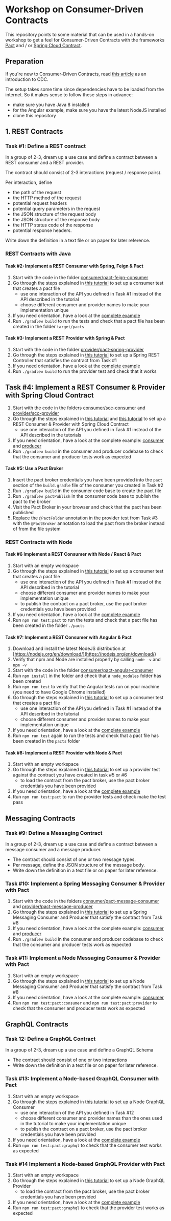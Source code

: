 # Workshop on Consumer-Driven Contracts

This repository points to some material that can be used in a hands-on workshop
to get a feel for Consumer-Driven Contracts with the frameworks [Pact](https://docs.pact.io/)
and / or [Spring Cloud Contract](https://cloud.spring.io/spring-cloud-contract/).

## Preparation

If you're new to Consumer-Driven Contracts, read [this article](https://reflectoring.io/7-reasons-for-consumer-driven-contracts/)
as an introduction to CDC.

The setup takes some time since dependencies have to be loaded from the internet.
So it makes sense to follow these steps in advance:

* make sure you have Java 8 installed
* for the Angular example, make sure you have the latest NodeJS installed
* clone this repository

## 1. REST Contracts

### Task #1: Define a REST contract

In a group of 2-3, dream up a use case and define a contract
between a REST consumer and a REST provider.

The contract should consist of 2-3 interactions (request / response pairs).

Per interaction, define

* the path of the request
* the HTTP method of the request
* potential request headers
* potential query parameters in the request
* the JSON structure of the request body
* the JSON structure of the response body
* the HTTP status code of the response
* potential response headers.

Write down the definition in a text file or on paper for later reference.

### REST Contracts with Java

#### Task #2: Implement a REST Consumer with Spring, Feign & Pact

1. Start with the code in the folder [consumer/pact-feign-consumer](consumer/pact-feign-consumer)
1. Go through the steps explained in [this tutorial](https://reflectoring.io/consumer-driven-contract-feign-pact/)
   to set up a consumer test that creates a pact file
   * use one interaction of the API you defined in Task #1 instead of the API described in the tutorial
   * choose different consumer and provider names to make your implementation unique
1. If you need orientation, have a look at the [complete example](https://github.com/thombergs/code-examples/tree/master/pact/pact-feign-consumer)
1. Run `./gradlew build` to run the tests and check that a pact file has been created in the folder `target/pacts`

#### Task #3: Implement a REST Provider with Spring & Pact

1. Start with the code in the folder [provider/pact-spring-provider](provider/pact-spring-provider)
1. Go through the steps explained in [this tutorial](https://reflectoring.io/consumer-driven-contract-provider-pact-spring/)
   to set up a Spring REST Controller that satisfies the contract from Task #1
1. If you need orientation, have a look at the [complete example](https://github.com/thombergs/code-examples/tree/master/pact/pact-spring-provider)
1. Run `./gradlew build` to run the provider test and check that it works

## Task #4: Implement a REST Consumer & Provider with Spring Cloud Contract 

1. Start with the code in the folders [consumer/scc-consumer](consumer/scc-consumer) and 
   [provider/scc-provider](provider/scc-provider)
1. Go through the steps explained in [this tutorial](https://reflectoring.io/consumer-driven-contract-consumer-spring-cloud-contract/)
   and [this tutorial](https://reflectoring.io/consumer-driven-contract-provider-spring-cloud-contract/)
   to set up a REST Consumer & Provider with Spring Cloud Contract
    * use one interaction of the API you defined in Task #1 instead of the API described in the tutorials
1. If you need orientation, have a look at the complete example: [consumer](https://github.com/thombergs/code-examples/tree/master/spring-cloud/spring-cloud-contract-consumer) and
   [producer](https://github.com/thombergs/code-examples/tree/master/spring-cloud/spring-cloud-contract-provider)
1. Run `./gradlew build` in the consumer and producer codebase to check that the consumer and producer tests work as 
   expected

#### Task #5: Use a Pact Broker

1. Insert the pact broker credentials you have been provided into the `pact` section of the `build.gradle` file of
   the consumer you created in Task #2
1. Run `./gradlew build` in the consumer code base to create the pact file
1. Run `./gradlew pactPublish` in the consumer code base to publish the pact to the broker
1. Visit the Pact Broker in your browser and check that the pact has been published
1. Replace the `@PactFolder` annotation in the provider test from Task #3 with the `@PactBroker` annotation to
   load the pact from the broker instead of from the file system

### REST Contracts with Node

#### Task #6 Implement a REST Consumer with Node / React & Pact
1. Start with an empty workspace
1. Go through the steps explained in [this tutorial](https://reflectoring.io/pact-react-consumer/)
   to set up a consumer test that creates a pact file
   * use one interaction of the API you defined in Task #1 instead of the API described in the tutorial
   * choose different consumer and provider names to make your implementation unique
   * to publish the contract on a pact broker, use the pact broker credentials you have been provided
1. If you need orientation, have a look at the [complete example](https://github.com/thombergs/code-examples/tree/master/pact/pact-react-consumer)
1. Run `npm run test:pact` to run the tests and check that a pact file has been created in the folder `./pacts`

#### Task #7: Implement a REST Consumer with Angular & Pact

1. Download and install the latest NodeJS distribution at [https://nodejs.org/en/download/](https://nodejs.org/en/download/)
1. Verify that npm and Node are installed properly by calling `node -v` and `npm -v`
1. Start with the code in the folder [consumer/pact-angular-consumer](consumer/pact-angular-consumer)
1. Run `npm install` in the folder and check that a `node_modules` folder has been created
1. Run `npm run test` to verify that the Angular tests run on your machine (you need to have Google Chrome installed)
1. Go through the steps explained in [this tutorial](https://reflectoring.io/consumer-driven-contracts-with-angular-and-pact/) 
   to set up a consumer test that creates a pact file
   * use one interaction of the API you defined in Task #1 instead of the API described in the tutorial
   * choose different consumer and provider names to make your implementation unique
1. If you need orientation, have a look at the [complete example](https://github.com/thombergs/code-examples/tree/master/pact/pact-angular)
1. Run `npm run test` again to run the tests and check that a pact file has been created in the `pacts` folder

#### Task #8: Implement a REST Provider with Node & Pact

1. Start with an empty workspace
1. Go through the steps explained in [this tutorial](https://reflectoring.io/pact-node-provider/)
   to set up a provider test against the contract you have created in task #5 or #6
   * to load the contract from the pact broker, use the pact broker credentials you have been provided
1. If you need orientation, have a look at the [complete example](https://github.com/thombergs/code-examples/tree/master/pact/pact-node-provider)
1. Run `npm run test:pact` to run the provider tests and check make the test pass

## Messaging Contracts

### Task #9: Define a Messaging Contract

In a group of 2-3, dream up a use case and define a contract
between a message consumer and a message producer.

* The contract should consist of one or two message types.
* Per message, define the JSON structure of the message body. 
* Write down the definition in a text file or on paper for later reference.

### Task #10: Implement a Spring Messaging Consumer & Provider with Pact 

1. Start with the code in the folders [consumer/pact-message-consumer](consumer/pact-message-consumer) and
   [provider/pact-message-producer](provider/pact-message-producer)
1. Go through the steps explained in [this tutorial](https://reflectoring.io/cdc-pact-messages/)
   to set up a Spring Messaging Consumer and Producer that satisfy the contract from Task #8
1. If you need orientation, have a look at the complete example: [consumer](https://github.com/thombergs/code-examples/tree/master/pact/pact-message-consumer) and
      [producer](https://github.com/thombergs/code-examples/tree/master/pact/pact-message-producer)
1. Run `./gradlew build` in the consumer and producer codebase to check that the consumer and producer tests work as 
      expected
      
### Task #11: Implement a Node Messaging Consumer & Provider with Pact 

1. Start with an empty workspace
1. Go through the steps explained in [this tutorial](https://reflectoring.io/pact-node-messaging/)
   to set up a Node Messaging Consumer and Producer that satisfy the contract from Task #8
1. If you need orientation, have a look at the complete example: [consumer](https://github.com/thombergs/code-examples/tree/master/pact/pact-node-messages) 
1. Run `npm run test:pact:consumer` and `npm run test:pact:provider` to check that the consumer and producer tests work as 
   expected

## GraphQL Contracts

### Task 12: Define a GraphQL Contract

In a group of 2-3, dream up a use case and define a GraphQL Schema

* The contract should consist of one or two interactions
* Write down the definition in a text file or on paper for later reference.

### Task #13: Implement a Node-based GraphQL Consumer with Pact

1. Start with an empty workspace
1. Go through the steps explained in [this tutorial](https://reflectoring.io/pact-node-graphql-consumer/)
   to set up a Node GraphQL Consumer 
   * use one interaction of the API you defined in Task #12
   * choose different consumer and provider names than the ones used in the tutorial to make your implementation unique
   * to publish the contract on a pact broker, use the pact broker credentials you have been provided
1. If you need orientation, have a look at the [complete example](https://github.com/thombergs/code-examples/tree/master/pact/pact-react-consumer)
1. Run `npm run test:pact:graphql` to check that the consumer test works as expected

### Task #14 Implement a Node-based GraphQL Provider with Pact

1. Start with an empty workspace
1. Go through the steps explained in [this tutorial](https://reflectoring.io/pact-node-graphql-provider/)
   to set up a Node GraphQL Provider
   * to load the contract from the pact broker, use the pact broker credentials you have been provided
1. If you need orientation, have a look at the [complete example](https://github.com/thombergs/code-examples/tree/master/pact/pact-node-provider)
1. Run `npm run test:pact:graphql` to check that the provider test works as expected

